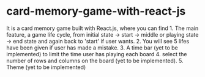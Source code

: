 # card-memory-game-with-react-js
It is a card memory game built with React.js, where you can find 1. The main feature, a game life cycle, from initial state -> start -> middle or playing state -> end state and again back to 'start' if user wants. 2. You will see 5 lifes have been given if user has made a mistake. 3. A time bar (yet to be implemented) to limit the time user has playing each board 4. select the number of rows and columns on the board (yet to be implemented). 5. Theme (yet to be implemented)
